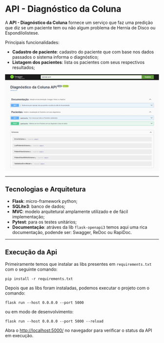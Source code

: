 # API - Diagnóstico da Coluna

A **API - Diagnóstico da Coluna** fornece um serviço que faz uma predição que diz se um paciente tem ou não algum problema de Hernia de Disco ou Espondilolistese.

Principais funcionalidades:
- **Cadastro de paciente**: cadastro do paciente que com base nos dados passados o sistema informa o diagnóstico;
- **Listagem dos pacientes**: lista os pacientes com seus respectivos resultados;

![Print da documentação Swagger](./static/images/doc-swagger.jpeg "Print da Documemntação Swagger")

---
## Tecnologias e Arquitetura
- **Flask**: micro-framework python;
- **SQLite3**: banco de dados;
- **MVC**: modelo arquitetural amplamente utilizado e de fácil implementação;
- **Pytest**: para os testes unitários;
- **Documentação**: atráves da lib `flask-openapi3` temos aqui uma rica documentação, podende ser: Swagger, ReDoc ou RapiDoc.

---
## Execução da Api

Primeiramente temos que instalar as libs presentes em `requirements.txt` com o seguinte comando:
  ```
  pip install -r requirements.txt
  ```
Depois que as libs foram instaladas, podemos executar o projeto com o comando:
  ```
  flask run --host 0.0.0.0 --port 5000
  ```
  ou em modo de desenvolvimento:
  ```
  flask run --host 0.0.0.0 --port 5000 --reload
  ```

Abra o [http://localhost:5000/](http://localhost:5000/) no navegador para verificar o status da API em execução.
